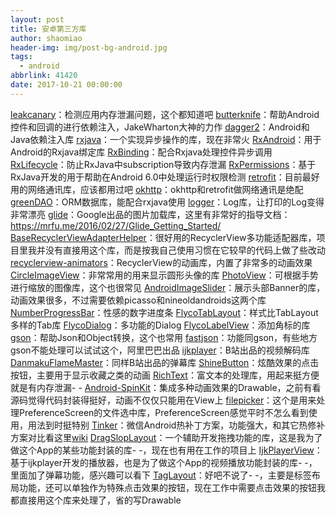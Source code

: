 ```yaml
---
layout: post
title: 安卓第三方库
author: shaomiao
header-img: img/post-bg-android.jpg
tags:
  - android
abbrlink: 41420
date: 2017-10-21 00:00:00
---
```

[leakcanary](https://github.com/square/leakcanary)：检测应用内存泄漏问题，这个都知道吧
[butterknife](https://github.com/JakeWharton/butterknife)：帮助Android控件和回调的进行依赖注入，JakeWharton大神的力作
[dagger2](https://github.com/google/dagger)：Android和Java依赖注入库
[rxjava](https://github.com/ReactiveX/RxJava)：一个实现异步操作的库，现在非常火
[RxAndroid](https://github.com/ReactiveX/RxAndroid)：用于Android的Rxjava绑定库
[RxBinding](https://github.com/JakeWharton/RxBinding)：配合Rxjava处理控件异步调用
[RxLifecycle](https://github.com/trello/RxLifecycle)：防止RxJava中subscription导致内存泄漏
[RxPermissions](https://github.com/tbruyelle/RxPermissions)：基于RxJava开发的用于帮助在Android 6.0中处理运行时权限检测
[retrofit](https://github.com/square/retrofit)：目前最好用的网络通讯库，应该都用过吧
[okhttp](https://github.com/square/okhttp)：okhttp和retrofit做网络通讯是绝配
[greenDAO](https://github.com/greenrobot/greenDAO)：ORM数据库，能配合rxjava使用
[logger](https://github.com/orhanobut/logger)：Log库，让打印的Log变得非常漂亮
[glide](https://github.com/bumptech/glide)：Google出品的图片加载库，这里有非常好的指导文档：https://mrfu.me/2016/02/27/Glide_Getting_Started/
[BaseRecyclerViewAdapterHelper](https://github.com/CymChad/BaseRecyclerViewAdapterHelper)：很好用的RecyclerView多功能适配器库，项目里我并没有直接用这个库，而是按我自己使用习惯在它较早的代码上做了些改动
[recyclerview-animators](https://github.com/wasabeef/recyclerview-animators)：RecyclerView的动画库，内置了非常多的动画效果
[CircleImageView](https://github.com/hdodenhof/CircleImageView)：非常常用的用来显示圆形头像的库
[PhotoView](https://github.com/chrisbanes/PhotoView)：可根据手势进行缩放的图像库，这个也很常见
[AndroidImageSlider](https://github.com/daimajia/AndroidImageSlider)：展示头部Banner的库，动画效果很多，不过需要依赖picasso和nineoldandroids这两个库
[NumberProgressBar](https://github.com/daimajia/NumberProgressBar)：性感的数字进度条
[FlycoTabLayout](https://github.com/H07000223/FlycoTabLayout)：样式比TabLayout多样的Tab库
[FlycoDialog](https://github.com/H07000223/FlycoDialog_Master)：多功能的Dialog
[FlycoLabelView](https://github.com/H07000223/FlycoLabelView)：添加角标的库
[gson](https://github.com/google/gson)：帮助Json和Object转换，这个也常用
[fastjson](https://github.com/alibaba/fastjson)：功能同gson，有些地方gson不能处理可以试试这个，阿里巴巴出品
[ijkplayer](https://github.com/Bilibili/ijkplayer)：B站出品的视频解码库
[DanmakuFlameMaster](https://github.com/Bilibili/DanmakuFlameMaster)：同样B站出品的弹幕库
[ShineButton](https://github.com/ChadCSong/ShineButton)：炫酷效果的点击按钮，主要用于显示收藏之类的动画
[RichText](https://github.com/zzhoujay/RichText)：富文本的处理库，用起来挺方便就是有内存泄漏- -
[Android-SpinKit](https://github.com/ybq/Android-SpinKit)：集成多种动画效果的Drawable，之前有看源码觉得代码封装得挺好，动画不仅仅只能用在View上
[filepicker](https://github.com/Angads25/android-filepicker)：这个是用来处理PreferenceScreen的文件选中库，PreferenceScreen感觉平时不怎么看到使用，用法到时挺特别
[Tinker](https://github.com/Tencent/tinker)：微信Android热补丁方案，功能强大，和其它热修补方案对比看这里[wiki](https://github.com/Tencent/tinker/wiki)
[DragSlopLayout](https://github.com/Rukey7/DragSlopLayout)：一个辅助开发拖拽功能的库，这是我为了做这个App的某些功能封装的库- -，现在也有用在工作的项目上
[IjkPlayerView](https://github.com/Rukey7/IjkPlayerView)：基于ijkplayer开发的播放器，也是为了做这个App的视频播放功能封装的库- -，里面加了弹幕功能，感兴趣可以看下
[TagLayout](https://github.com/Rukey7/TagLayout)：好吧不说了- -，主要是标签布局功能，还可以单独作为特殊点击效果的按钮，现在工作中需要点击效果的按钮我都直接用这个库来处理了，省的写Drawable
